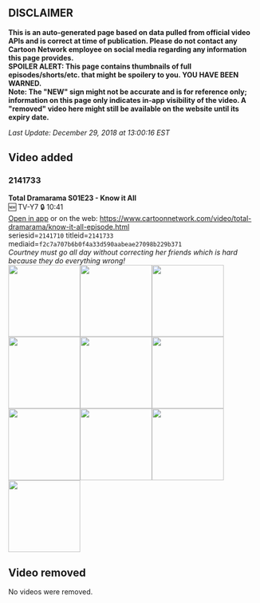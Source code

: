 ## DISCLAIMER
**This is an auto-generated page based on data pulled from official video APIs and is correct at time of publication. Please do not contact any Cartoon Network employee on social media regarding any information this page provides.**  
**SPOILER ALERT: This page contains thumbnails of full episodes/shorts/etc. that might be spoilery to you. YOU HAVE BEEN WARNED.**  
**Note: The "NEW" sign might not be accurate and is for reference only; information on this page only indicates in-app visibility of the video. A "removed" video here might still be available on the website until its expiry date.**  

_Last Update: December 29, 2018 at 13:00:16 EST_
## Video added
### 2141733
**Total Dramarama S01E23 - Know it All**  
🆕 TV-Y7 🔒 10:41  
[Open in app](https://tinyurl.com/ycmvkn5g) or on the web: https://www.cartoonnetwork.com/video/total-dramarama/know-it-all-episode.html  
seriesid=`2141710` titleid=`2141733` mediaid=`f2c7a707b6b0f4a33d590aabeae27098b229b371`  
_Courtney must go all day without correcting her friends which is hard because they do everything wrong!_  
<a href="https://i.cartoonnetwork.com/orchestrator/2141733_001_1280x720.jpg"><img src="https://i.cartoonnetwork.com/orchestrator/2141733_001_640x360.jpg" height="144px" /></a><a href="https://i.cartoonnetwork.com/orchestrator/2141733_002_1280x720.jpg"><img src="https://i.cartoonnetwork.com/orchestrator/2141733_002_640x360.jpg" height="144px" /></a><a href="https://i.cartoonnetwork.com/orchestrator/2141733_003_1280x720.jpg"><img src="https://i.cartoonnetwork.com/orchestrator/2141733_003_640x360.jpg" height="144px" /></a><a href="https://i.cartoonnetwork.com/orchestrator/2141733_004_1280x720.jpg"><img src="https://i.cartoonnetwork.com/orchestrator/2141733_004_640x360.jpg" height="144px" /></a><a href="https://i.cartoonnetwork.com/orchestrator/2141733_005_1280x720.jpg"><img src="https://i.cartoonnetwork.com/orchestrator/2141733_005_640x360.jpg" height="144px" /></a><a href="https://i.cartoonnetwork.com/orchestrator/2141733_006_1280x720.jpg"><img src="https://i.cartoonnetwork.com/orchestrator/2141733_006_640x360.jpg" height="144px" /></a><a href="https://i.cartoonnetwork.com/orchestrator/2141733_007_1280x720.jpg"><img src="https://i.cartoonnetwork.com/orchestrator/2141733_007_640x360.jpg" height="144px" /></a><a href="https://i.cartoonnetwork.com/orchestrator/2141733_008_1280x720.jpg"><img src="https://i.cartoonnetwork.com/orchestrator/2141733_008_640x360.jpg" height="144px" /></a><a href="https://i.cartoonnetwork.com/orchestrator/2141733_009_1280x720.jpg"><img src="https://i.cartoonnetwork.com/orchestrator/2141733_009_640x360.jpg" height="144px" /></a><a href="https://i.cartoonnetwork.com/orchestrator/2141733_010_1280x720.jpg"><img src="https://i.cartoonnetwork.com/orchestrator/2141733_010_640x360.jpg" height="144px" /></a>
## Video removed
No videos were removed.
